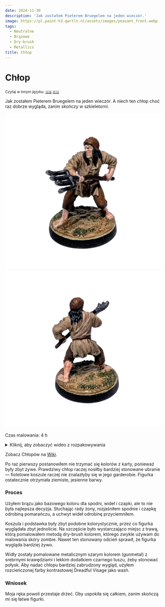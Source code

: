 ```yaml
---
date: 2024-11-30
description: 'Jak zostałem Pieterem Bruegelem na jeden wieczór.'
image: https://pl.paint-h3.qwrtln.nl/assets/images/peasant_front.webp
tags:
  - Neutralne
  - Brązowe
  - Dry-brush
  - Metallics
title: Chłop
---
```

# Chłop
<small>Czytaj w innym języku: [:gb:](https://paint-h3.qwrtln.nl/posts/2024/11/peasant/) [:ru:](https://ru.paint-h3.qwrtln.nl/posts/2024/11/крестьянин/)</small>

Jak zostałem Pieterem Bruegelem na jeden wieczór. A niech ten chłop choć raz dobrze wygląda, zanim skończy w szkieletorni.

![peasant front](../assets/images/peasant_front.webp)  ![peasant back](../assets/images/peasant_back.webp)

<!--more-->

Czas malowania: 4 h

<details><summary>Kliknij, aby zobaczyć wideo z rozpakowywania</summary>
  <video width="1280" height="720" controls preload="none">
    <source src="/assets/videos/peasant.webm" type="video/webm">
  </video>
</details>

Zobacz Chłopów na [Wiki](https://homm3bg.wiki/pl/units/peasants).

Po raz pierwszy postanowiłem nie trzymać się kolorów z karty, ponieważ były zbyt żywe. Prawdziwy chłop raczej nosiłby bardziej stonowane ubranie — fioletowe koszule raczej nie znalazłyby się w jego garderobie. Figurka ostatecznie otrzymała ziemiste, jesienne barwy.

### Proces

Użyłem brązu jako bazowego koloru dla spodni, wideł i czapki, ale to nie była najlepsza decyzja. Słuchając rady żony, rozjaśniłem spodnie i czapkę odrobiną pomarańczu, a uchwyt wideł odrobinę przyciemniłem.

Koszula i podstawka były zbyt podobne kolorystycznie, przez co figurka wyglądała zbyt jednolicie. Na szczęście było wystarczająco miejsc z trawą, którą pomalowałem metodą dry-brush kolorem, którego zwykle używam do malowania skóry zombie. Nawet ten stonowany odcień sprawił, że figurka wygląda bardziej żywo.

Widły zostały pomalowane metalicznym szarym kolorem (gunmetal) z srebrnymi krawędziami i lekkim dodatkiem czarnego tuszu, żeby stonować połysk. Aby nadać chłopu bardziej zabrudzony wygląd, użyłem rozcieńczonej farby kontrastowej Dreadful Visage jako wash.

### Wniosek

Moja ręka powoli przestaje drżeć. Oby uspokiła się całkiem, zanim skończą mi się łatwe figurki.
